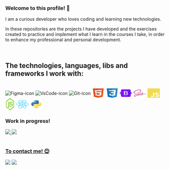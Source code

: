 ### Welcome to this profile! 👋

I am a curious developer who loves coding and learning new technologies.

In these repositories are the projects I have developed and the exercises created to practice and implement what I learn in the courses I take, in order to enhance my professional and personal development.

<br>

## The technologies, languages, libs and frameworks I work with:


<div style="display: inline_block"><br>
  <img align="center" alt="Figma-icon" width="30" height="40" src="https://cdn.jsdelivr.net/gh/devicons/devicon/icons/figma/figma-original.svg">
  <img align="center" alt="VsCode-icon" width="30" height="40" src="https://cdn.jsdelivr.net/gh/devicons/devicon/icons/vscode/vscode-original.svg">
  <img align="center" alt="Git-icon" width="30" height="40" src="https://cdn.jsdelivr.net/gh/devicons/devicon/icons/git/git-original.svg">
  <img align="center" alt="HTML-icon" height="30" width="40" src="https://raw.githubusercontent.com/devicons/devicon/master/icons/html5/html5-original.svg">
  <img align="center" alt="CSS-icon" height="30" width="40" src="https://raw.githubusercontent.com/devicons/devicon/master/icons/css3/css3-original.svg">
  <img align="center" alt="bootstrap-icon" height="30" width="40" src="https://raw.githubusercontent.com/devicons/devicon/master/icons/bootstrap/bootstrap-original.svg">
  <img align="center" alt="Sass-icon" height="30" width="40" src="https://raw.githubusercontent.com/devicons/devicon/master/icons/sass/sass-original.svg">
  <img align="center" alt="JS-icon" height="30" width="40" src="https://raw.githubusercontent.com/devicons/devicon/master/icons/javascript/javascript-plain.svg">
  <img align="center" alt="NodeJs-icon" width="30" height="40" src="https://raw.githubusercontent.com/devicons/devicon/master/icons/nodejs/nodejs-original.svg">
  <img align="center" alt="React-icon" height="30" width="40" src="https://raw.githubusercontent.com/devicons/devicon/master/icons/react/react-original.svg">
  <img align="center" alt="Python-icon" height="30" width="40" src="https://raw.githubusercontent.com/devicons/devicon/master/icons/python/python-original.svg">

<br>
  
### Work in progress!
  
<div>
  <a href="https://github.com/Caroline-Barbosa-Vilar">
  <img height="180em" src="https://github-readme-stats.vercel.app/api?username=Caroline-Barbosa-Vilar&show_icons=true&theme=radical&include_all_commits=true&count_private=true"/> 
  <img height="180em" src="https://github-readme-stats.vercel.app/api/top-langs/?username=Caroline-Barbosa-Vilar&layout=compact&langs_count=6&theme=radical"/>
</div>

<br>

### To contact me! 😊
 
<div> 
  <a href = "mailto:cbarbosavilar@gmail.com"><img src="https://img.shields.io/badge/-Gmail-D14836?style=for-the-badge&logo=gmail&logoColor=white" target="_blank"></a>
  <a href="https://www.linkedin.com/in/carolinebarbosavilar/" target="_blank"><img src="https://img.shields.io/badge/-LinkedIn-%230077B5?style=for-the-badge&logo=linkedin&logoColor=white" target="_blank"></a> 
</div>

<!-- <br>

<div>
    [Snake animation](https://github.com/Caroline-Barbosa-Vilar/Caroline-Barbosa-Vilar/blob/output/github-contribution-grid-snake.svg)
    [Snake animation](https://raw.githubusercontent.com/CompetitiveLin/Snake-in-Contribution-Grid/output/github-contribution-grid-snake.svg)
 </div> --> 
